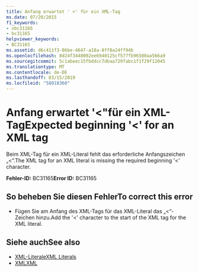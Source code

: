 ```yaml
---
title: Anfang erwartet ' <' für ein XML-Tag
ms.date: 07/20/2015
f1_keywords:
- vbc31165
- bc31165
helpviewer_keywords:
- BC31165
ms.assetid: d6c411f3-06be-4647-a18a-8ff8a24ff94b
ms.openlocfilehash: 8d24f3448002ee6940125cf577fb96580aa566a9
ms.sourcegitcommit: 5c1abeec15fbddcc7dbaa729fabc1f1f29f12045
ms.translationtype: MT
ms.contentlocale: de-DE
ms.lasthandoff: 03/15/2019
ms.locfileid: "58018360"
---
```

# <a name="expected-beginning--for-an-xml-tag"></a><span data-ttu-id="460c9-102">Anfang erwartet '\<"für ein XML-Tag</span><span class="sxs-lookup"><span data-stu-id="460c9-102">Expected beginning '\<' for an XML tag</span></span>
<span data-ttu-id="460c9-103">Beim XML-Tag für ein XML-Literal fehlt das erforderliche Anfangszeichen „<“.</span><span class="sxs-lookup"><span data-stu-id="460c9-103">The XML tag for an XML literal is missing the required beginning '<' character.</span></span>  
  
 <span data-ttu-id="460c9-104">**Fehler-ID:** BC31165</span><span class="sxs-lookup"><span data-stu-id="460c9-104">**Error ID:** BC31165</span></span>  
  
## <a name="to-correct-this-error"></a><span data-ttu-id="460c9-105">So beheben Sie diesen Fehler</span><span class="sxs-lookup"><span data-stu-id="460c9-105">To correct this error</span></span>  
  
-   <span data-ttu-id="460c9-106">Fügen Sie am Anfang des XML-Tags für das XML-Literal das „<“-Zeichen hinzu.</span><span class="sxs-lookup"><span data-stu-id="460c9-106">Add the '<' character to the start of the XML tag for the XML literal.</span></span>  
  
## <a name="see-also"></a><span data-ttu-id="460c9-107">Siehe auch</span><span class="sxs-lookup"><span data-stu-id="460c9-107">See also</span></span>

- [<span data-ttu-id="460c9-108">XML-Literale</span><span class="sxs-lookup"><span data-stu-id="460c9-108">XML Literals</span></span>](../../visual-basic/language-reference/xml-literals/index.md)
- [<span data-ttu-id="460c9-109">XML</span><span class="sxs-lookup"><span data-stu-id="460c9-109">XML</span></span>](../../visual-basic/programming-guide/language-features/xml/index.md)
